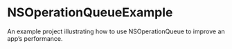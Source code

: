 NSOperationQueueExample
=======================

An example project illustrating how to use NSOperationQueue to improve an app’s performance.
